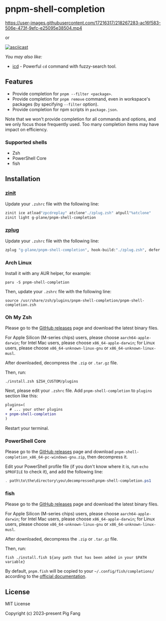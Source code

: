 # pnpm-shell-completion

https://user-images.githubusercontent.com/17216317/218267283-ac16f583-506e-473f-9efc-e25095e38504.mp4

or

[![asciicast](https://asciinema.org/a/559081.svg)](https://asciinema.org/a/559081)

_You may also like:_

- [icd](https://github.com/g-plane/icd) - Powerful `cd` command with fuzzy-search tool.

## Features

- Provide completion for `pnpm --filter <package>`.
- Provide completion for `pnpm remove` command, even in workspace's packages (by specifying `--filter` option).
- Provide completion for npm scripts in `package.json`.

Note that we won't provide completion for all commands and options,
and we only focus those frequently used.
Too many completion items may have impact on efficiency.

### Supported shells

- Zsh
- PowerShell Core
- fish

## Installation

### [zinit](https://github.com/zdharma/zinit)

Update your `.zshrc` file with the following line:

```zsh
zinit ice atload"zpcdreplay" atclone"./zplug.zsh" atpull"%atclone"
zinit light g-plane/pnpm-shell-completion
```

### [zplug](https://github.com/zplug/zplug)

Update your `.zshrc` file with the following line:

```zsh
zplug "g-plane/pnpm-shell-completion", hook-build:"./zplug.zsh", defer:2
```

### Arch Linux

Install it with any AUR helper, for example:

```shell
paru -S pnpm-shell-completion
```

Then, update your `.zshrc` file with the following line:

```shell
source /usr/share/zsh/plugins/pnpm-shell-completion/pnpm-shell-completion.zsh
```

### Oh My Zsh

Please go to the [GitHub releases](https://github.com/g-plane/pnpm-shell-completion/releases)
page and download the latest binary files.

For Apple Silicon (M-series chips) users, please choose `aarch64-apple-darwin`;
for Intel Mac users, please choose `x86_64-apple-darwin`;
for Linux users, please choose `x86_64-unknown-linux-gnu` or `x86_64-unknown-linux-musl`.

After downloaded, decompress the `.zip` or `.tar.gz` file.

Then, run:

```shell
./install.zsh $ZSH_CUSTOM/plugins
```

Next, please edit your `.zshrc` file.
Add `pnpm-shell-completion` to `plugins` section like this:

```diff
plugins=(
  # ... your other plugins
+ pnpm-shell-completion
)
```

Restart your terminal.

### PowerShell Core

Please go to the [GitHub releases](https://github.com/g-plane/pnpm-shell-completion/releases)
page and download `pnpm-shell-completion_x86_64-pc-windows-gnu.zip`, then decompress it.

Edit your PowerShell profile file (if you don't know where it is, run `echo $PROFILE` to check it),
and add the following line:

```powershell
. path\to\the\directory\you\decompressed\pnpm-shell-completion.ps1
```

### fish

Please go to the [GitHub releases](https://github.com/g-plane/pnpm-shell-completion/releases)
page and download the latest binary files.

For Apple Silicon (M-series chips) users, please choose `aarch64-apple-darwin`;
for Intel Mac users, please choose `x86_64-apple-darwin`;
for Linux users, please choose `x86_64-unknown-linux-gnu` or `x86_64-unknown-linux-musl`.

After downloaded, decompress the `.zip` or `.tar.gz` file.

Then, run:

```shell
fish ./install.fish ${any path that has been added in your $PATH variable}
```

By default, `pnpm.fish` will be copied to your `~/.config/fish/completions/` according to the [official documentation](https://fishshell.com/docs/current/completions.html).

## License

MIT License

Copyright (c) 2023-present Pig Fang

